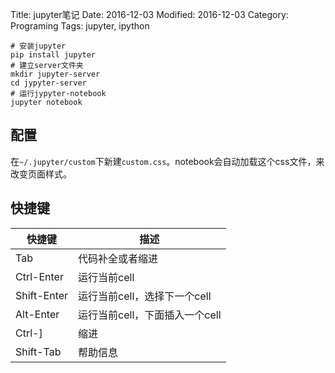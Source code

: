 Title: jupyter笔记
Date: 2016-12-03
Modified: 2016-12-03
Category: Programing
Tags: jupyter, ipython

```
# 安装jupyter
pip install jupyter
# 建立server文件夹
mkdir jupyter-server
cd jypyter-server
# 运行jypyter-notebook
jupyter notebook
```

## 配置

在`~/.jupyter/custom`下新建`custom.css`。notebook会自动加载这个css文件，来改变页面样式。

## 快捷键

|快捷键|描述|
|------|----|
|Tab|代码补全或者缩进|
|Ctrl-Enter|运行当前cell|
|Shift-Enter|运行当前cell，选择下一个cell|
|Alt-Enter|运行当前cell，下面插入一个cell|
|Ctrl-]|缩进|
|Shift-Tab|帮助信息|